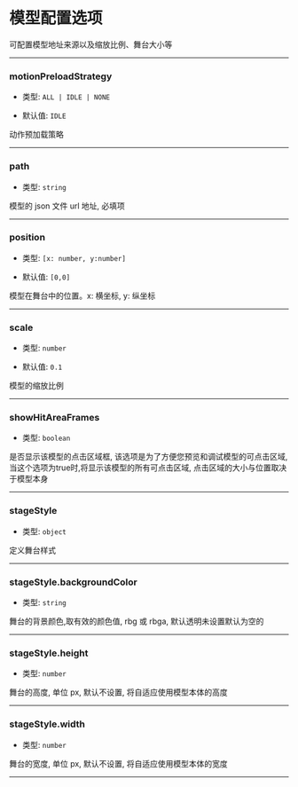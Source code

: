 # 模型配置选项

可配置模型地址来源以及缩放比例、舞台大小等

---

### motionPreloadStrategy

- 类型: `ALL | IDLE | NONE`

- 默认值: `IDLE`

动作预加载策略

---

### path

- 类型: `string`

模型的 json 文件 url 地址, 必填项

---

### position

- 类型: `[x: number, y:number]`

- 默认值: `[0,0]`

模型在舞台中的位置。x: 横坐标, y: 纵坐标

---

### scale

- 类型: `number`

- 默认值: `0.1`

模型的缩放比例

---

### showHitAreaFrames

- 类型: `boolean`

是否显示该模型的点击区域框, 该选项是为了方便您预览和调试模型的可点击区域, 当这个选项为true时,将显示该模型的所有可点击区域, 点击区域的大小与位置取决于模型本身

---

### stageStyle

- 类型: `object`

定义舞台样式

---

### stageStyle.backgroundColor

- 类型: `string`

舞台的背景颜色,取有效的颜色值, rbg 或 rbga, 默认透明未设置默认为空的

---

### stageStyle.height

- 类型: `number`

舞台的高度, 单位 px, 默认不设置, 将自适应使用模型本体的高度

---

### stageStyle.width

- 类型: `number`

舞台的宽度, 单位 px, 默认不设置, 将自适应使用模型本体的宽度

---
